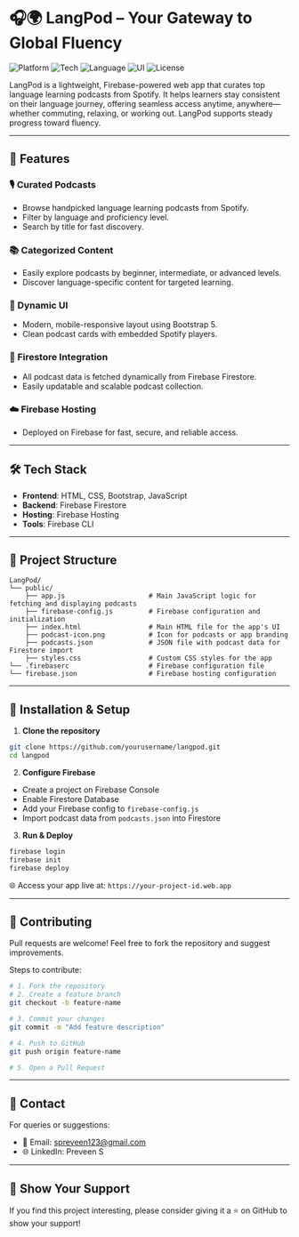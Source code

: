 # 🎧🌍 LangPod – Your Gateway to Global Fluency

![Platform](https://img.shields.io/badge/Platform-Web-blue.svg)
![Tech](https://img.shields.io/badge/Backend-Firebase-orange.svg)
![Language](https://img.shields.io/badge/Language-JavaScript-yellow.svg)
![UI](https://img.shields.io/badge/UI-Bootstrap-green.svg)
![License](https://img.shields.io/badge/License-MIT-lightgrey.svg)

LangPod is a lightweight, Firebase-powered web app that curates top language learning podcasts from Spotify. It helps learners stay consistent on their language journey, offering seamless access anytime, anywhere—whether commuting, relaxing, or working out. LangPod supports steady progress toward fluency.

---

## 🚀 Features

### 🎙️ Curated Podcasts
- Browse handpicked language learning podcasts from Spotify.  
- Filter by language and proficiency level.  
- Search by title for fast discovery.

### 📚 Categorized Content
- Easily explore podcasts by beginner, intermediate, or advanced levels.  
- Discover language-specific content for targeted learning.

### 🧩 Dynamic UI
- Modern, mobile-responsive layout using Bootstrap 5.  
- Clean podcast cards with embedded Spotify players.

### 📂 Firestore Integration
- All podcast data is fetched dynamically from Firebase Firestore.  
- Easily updatable and scalable podcast collection.

### ☁️ Firebase Hosting
- Deployed on Firebase for fast, secure, and reliable access.

---

## 🛠️ Tech Stack

- **Frontend**: HTML, CSS, Bootstrap, JavaScript  
- **Backend**: Firebase Firestore  
- **Hosting**: Firebase Hosting  
- **Tools**: Firebase CLI

---

## 📂 Project Structure

```
LangPod/
└── public/
    ├── app.js                     # Main JavaScript logic for fetching and displaying podcasts
    ├── firebase-config.js         # Firebase configuration and initialization
    ├── index.html                 # Main HTML file for the app's UI
    ├── podcast-icon.png           # Icon for podcasts or app branding
    ├── podcasts.json              # JSON file with podcast data for Firestore import
    ├── styles.css                 # Custom CSS styles for the app
└── .firebaserc                    # Firebase configuration file
└── firebase.json                  # Firebase hosting configuration
```

---

## 🧪 Installation & Setup

1. **Clone the repository**

```bash
git clone https://github.com/yourusername/langpod.git
cd langpod
```

2. **Configure Firebase**

- Create a project on Firebase Console  
- Enable Firestore Database  
- Add your Firebase config to `firebase-config.js`  
- Import podcast data from `podcasts.json` into Firestore

3. **Run & Deploy**

```bash
firebase login
firebase init
firebase deploy
```

🌐 Access your app live at: `https://your-project-id.web.app`

---

## 🤝 Contributing

Pull requests are welcome! Feel free to fork the repository and suggest improvements.

Steps to contribute:

```bash
# 1. Fork the repository
# 2. Create a feature branch
git checkout -b feature-name

# 3. Commit your changes
git commit -m "Add feature description"

# 4. Push to GitHub
git push origin feature-name

# 5. Open a Pull Request
```

---

## 📧 Contact

For queries or suggestions:

- 📩 Email: spreveen123@gmail.com  
- 🌐 LinkedIn: Preveen S

---

## 🌟 Show Your Support

If you find this project interesting, please consider giving it a ⭐ on GitHub to show your support!

